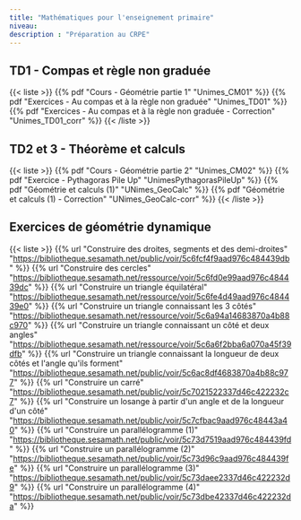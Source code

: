 ```yaml
---
title: "Mathématiques pour l'enseignement primaire"
niveau: 
description : "Préparation au CRPE"
---
```




<h2 class="ui horizontal divider header">TD1 - Compas et règle non graduée</h2>

{{< liste >}}
	{{% pdf "Cours - Géométrie partie 1" "Unimes_CM01" %}}
	{{% pdf "Exercices - Au compas et à la règle non graduée" "Unimes_TD01" %}}
	{{% pdf "Exercices - Au compas et à la règle non graduée - Correction" "Unimes_TD01_corr" %}}
{{< /liste >}}

<h2 class="ui horizontal divider header">TD2 et 3 - Théorème et calculs</h2>

{{< liste >}}
	{{% pdf "Cours - Géométrie partie 2" "Unimes_CM02" %}}
	{{% pdf "Exercice - Pythagoras Pile Up" "UnimesPythagorasPileUp" %}}
	{{% pdf "Géométrie et calculs (1)" "UNimes_GeoCalc" %}}
	{{% pdf "Géométrie et calculs (1) - Correction" "UNimes_GeoCalc-corr" %}}
{{< /liste >}}

<h2 class="ui horizontal divider header">Exercices de géométrie dynamique </h2>

{{< liste >}}
	{{% url "Construire des droites, segments et des demi-droites" "https://bibliotheque.sesamath.net/public/voir/5c6fcf4f9aad976c484439db" %}}
	{{% url "Construire des cercles" "https://bibliotheque.sesamath.net/ressource/voir/5c6fd0e99aad976c484439dc" %}}
	{{% url "Construire un triangle équilatéral" "https://bibliotheque.sesamath.net/ressource/voir/5c6fe4d49aad976c484439e0" %}}
	{{% url "Construire un triangle connaissant les 3 côtés" "https://bibliotheque.sesamath.net/ressource/voir/5c6a94a14683870a4b88c970" %}}
	{{% url "Construire un triangle connaissant un côté et deux angles" "https://bibliotheque.sesamath.net/ressource/voir/5c6a6f2bba6a070a45f39dfb" %}}
	{{% url "Construire un triangle connaissant la longueur de deux côtés et l'angle qu'ils forment" "https://bibliotheque.sesamath.net/public/voir/5c6ac8df4683870a4b88c977" %}}
	{{% url "Construire un carré" "https://bibliotheque.sesamath.net/public/voir/5c7021522337d46c422232c7" %}}
	{{% url "Construire un losange à partir d'un angle et de la longueur d'un côté" "https://bibliotheque.sesamath.net/public/voir/5c7cfbac9aad976c48443a40" %}}
	{{% url "Construire un parallélogramme (1)" "https://bibliotheque.sesamath.net/public/voir/5c73d7519aad976c484439fd" %}}
	{{% url "Construire un parallélogramme (2)" "https://bibliotheque.sesamath.net/public/voir/5c73d96c9aad976c484439fe" %}}
	{{% url "Construire un parallélogramme (3)" "https://bibliotheque.sesamath.net/public/voir/5c73daee2337d46c422232d9" %}}
	{{% url "Construire un parallélogramme (4)" "https://bibliotheque.sesamath.net/public/voir/5c73dbe42337d46c422232da" %}}


